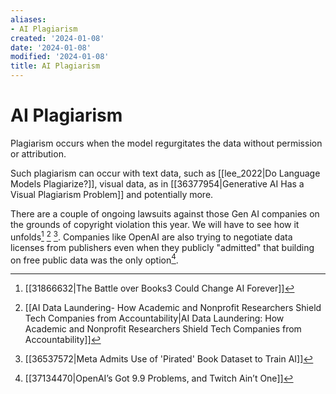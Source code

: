 ```yaml
---
aliases:
- AI Plagiarism
created: '2024-01-08'
date: '2024-01-08'
modified: '2024-01-08'
title: AI Plagiarism
---
```


# AI Plagiarism

Plagiarism occurs when the model regurgitates the data without permission or attribution.

Such plagiarism can occur with text data, such as [[lee_2022|Do Language Models Plagiarize?]], visual data, as in [[36377954|Generative AI Has a Visual Plagiarism Problem]] and potentially more.

There are a couple of ongoing lawsuits against those Gen AI companies on the grounds of copyright violation this year. We will have to see how it unfolds[^1] [^2] [^3]. Companies like OpenAI are also trying to negotiate data licenses from publishers even when they publicly "admitted" that building on free public data was the only option[^4].

[^1]: [[31866632|The Battle over Books3 Could Change AI Forever]]
[^2]: [[AI Data Laundering- How Academic and Nonprofit Researchers Shield Tech Companies from Accountability|AI Data Laundering: How Academic and Nonprofit Researchers Shield Tech Companies from Accountability]]
[^3]: [[36537572|Meta Admits Use of 'Pirated' Book Dataset to Train AI]]
[^4]: [[37134470|OpenAI’s Got 9.9 Problems, and Twitch Ain’t One]]